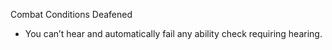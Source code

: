 Combat
Conditions
Deafened
<ul>
  <li>You can’t hear and automatically fail any ability check requiring hearing.</li>
</ul>
